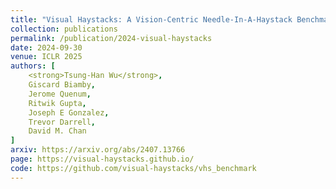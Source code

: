 ```yaml
---
title: "Visual Haystacks: A Vision-Centric Needle-In-A-Haystack Benchmark"
collection: publications
permalink: /publication/2024-visual-haystacks
date: 2024-09-30
venue: ICLR 2025
authors: [
	<strong>Tsung-Han Wu</strong>,
	Giscard Biamby,
	Jerome Quenum,
	Ritwik Gupta,
	Joseph E Gonzalez, 
	Trevor Darrell,
	David M. Chan
]
arxiv: https://arxiv.org/abs/2407.13766
page: https://visual-haystacks.github.io/
code: https://github.com/visual-haystacks/vhs_benchmark
---
```

